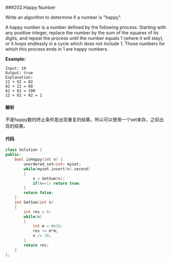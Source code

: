 ###202.Happy Number

Write an algorithm to determine if a number is "happy".

A happy number is a number defined by the following process: Starting with any positive integer, replace the number by the sum of the squares of its digits, and repeat the process until the number equals 1 (where it will stay), or it loops endlessly in a cycle which does not include 1. Those numbers for which this process ends in 1 are happy numbers.

**Example:** 

```
Input: 19
Output: true
Explanation: 
12 + 92 = 82
82 + 22 = 68
62 + 82 = 100
12 + 02 + 02 = 1
```

#### 解析

不是happy数的终止条件是出现重复的结果。所以可以使用一个set来存，之前出现的结果。

#### 代码

```c++
class Solution {
public:
    bool isHappy(int n) {
        unordered_set<int> myset;
        while(myset.insert(n).second)
        {
            n = GetSum(n);
            if(n==1) return true;
        }
        return false;
    }
    int GetSum(int n)
    {
        int res = 0;
        while(n)
        {
            int m = n%10;
            res += m*m;
            n /= 10;
        }
        return res;
    }
};
```

